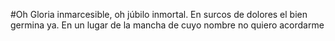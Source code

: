 #Oh Gloria inmarcesible, oh júbilo inmortal. En surcos de dolores el bien germina ya. En un lugar de la mancha de cuyo nombre no quiero acordarme
